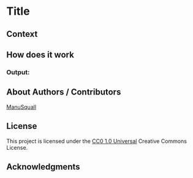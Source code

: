 <!-- Repository git : https://github.com/ManuSquall/ -->
# Title

<!-- Description -->

## Context

<!-- Why am i making this -->

## How does it work

<!-- What we have to do to make it work/run -->

### Output:

<!-- What the result is supposed to be -->

<!-- screenshot result in a readme folder
![output1](/readme/output1.png)

![output2](/readme/output2.png)
-->


## About Authors / Contributors

[ManuSquall](https://manusquall.azurewebsites.net/)

## License

This project is licensed under the [CC0 1.0 Universal](https://creativecommons.org/) Creative Commons License.


## Acknowledgments

<!-- inspiration, research stuff -->




